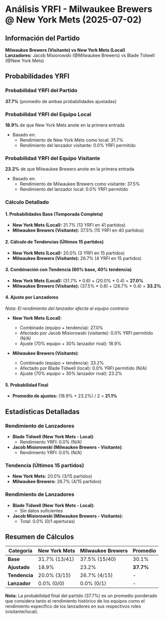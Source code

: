# Análisis YRFI - Milwaukee Brewers @ New York Mets (2025-07-02)

## Información del Partido
**Milwaukee Brewers (Visitante) vs New York Mets (Local)**  
**Lanzadores:** Jacob Misiorowski (@Milwaukee Brewers) vs Blade Tidwell (@New York Mets)

## Probabilidades YRFI

### Probabilidad YRFI del Partido
**37.7%** (promedio de ambas probabilidades ajustadas)

### Probabilidad YRFI del Equipo Local
**18.9%** de que New York Mets anote en la primera entrada
- Basado en:
  - Rendimiento de New York Mets como local: 31.7%
  - Rendimiento del lanzador visitante: 0.0% YRFI permitido

### Probabilidad YRFI del Equipo Visitante
**23.2%** de que Milwaukee Brewers anote en la primera entrada
- Basado en:
  - Rendimiento de Milwaukee Brewers como visitante: 37.5%
  - Rendimiento del lanzador local: 0.0% YRFI permitido

### Cálculo Detallado

#### 1. Probabilidades Base (Temporada Completa)
- **New York Mets (Local):** 31.7% (13 YRFI en 41 partidos)
- **Milwaukee Brewers (Visitante):** 37.5% (15 YRFI en 40 partidos)

#### 2. Cálculo de Tendencias (Últimos 15 partidos)
- **New York Mets (Local):** 20.0% (3 YRFI en 15 partidos)
- **Milwaukee Brewers (Visitante):** 26.7% (4 YRFI en 15 partidos)

#### 3. Combinación con Tendencia (60% base, 40% tendencia)
- **New York Mets (Local):** (31.7% * 0.6) + (20.0% * 0.4) = **27.0%**
- **Milwaukee Brewers (Visitante):** (37.5% * 0.6) + (26.7% * 0.4) = **33.2%**

#### 4. Ajuste por Lanzadores
*Nota: El rendimiento del lanzador afecta al equipo contrario*

- **New York Mets (Local)**:
  - Combinado (equipo + tendencia): 27.0%
  - Afectado por Jacob Misiorowski (visitante): 0.0% YRFI permitido (N/A)
  - Ajuste (70% equipo + 30% lanzador rival): 18.9%

- **Milwaukee Brewers (Visitante)**:
  - Combinado (equipo + tendencia): 33.2%
  - Afectado por Blade Tidwell (local): 0.0% YRFI permitido (N/A)
  - Ajuste (70% equipo + 30% lanzador rival): 23.2%

#### 5. Probabilidad Final
- **Promedio de ajustes:** (18.9% + 23.2%) / 2 = **21.1%**

## Estadísticas Detalladas


### Rendimiento de Lanzadores
- **Blade Tidwell (New York Mets - Local)**:
  - Rendimiento YRFI: 0.0% (N/A)
- **Jacob Misiorowski (Milwaukee Brewers - Visitante)**:
  - Rendimiento YRFI: 0.0% (N/A)
### Tendencia (Últimos 15 partidos)
- **New York Mets:** 20.0% (3/15 partidos)
- **Milwaukee Brewers:** 26.7% (4/15 partidos)

### Rendimiento de Lanzadores
- **Blade Tidwell (New York Mets - Local):**
  - Sin datos suficientes
- **Jacob Misiorowski (Milwaukee Brewers - Visitante):**
  - Total: 0.0% (0/1 aperturas)

## Resumen de Cálculos
| Categoría | New York Mets        | Milwaukee Brewers    | Promedio |
|-----------|----------------------|----------------------|----------|
| **Base** | 31.7% (13/41) | 37.5% (15/40) | 30.1% |
| **Ajustado** | 18.9% | 23.2% | **37.7%** |
| **Tendencia** | 20.0% (3/15) | 26.7% (4/15) | - |
| **Lanzador** | 0.0% (0/0) | 0.0% (0/1) | - |

**Nota:** La probabilidad final del partido (37.7%) es un promedio ponderado que considera tanto el rendimiento histórico de los equipos como el rendimiento específico de los lanzadores en sus respectivos roles (visitante/local).